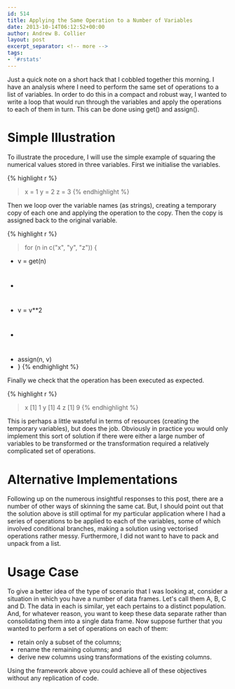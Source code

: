 ```yaml
---
id: 514
title: Applying the Same Operation to a Number of Variables
date: 2013-10-14T06:12:52+00:00
author: Andrew B. Collier
layout: post
excerpt_separator: <!-- more -->
tags:
- '#rstats'
---
```

Just a quick note on a short hack that I cobbled together this morning. I have an analysis where I need to perform the same set of operations to a list of variables. In order to do this in a compact and robust way, I wanted to write a loop that would run through the variables and apply the operations to each of them in turn. This can be done using get() and assign().

# Simple Illustration

To illustrate the procedure, I will use the simple example of squaring the numerical values stored in three variables. First we initialise the variables.

{% highlight r %}
> x = 1
> y = 2
> z = 3
{% endhighlight %}

Then we loop over the variable names (as strings), creating a temporary copy of each one and applying the operation to the copy. Then the copy is assigned back to the original variable.

{% highlight r %}
> for (n in c("x", "y", "z")) {
+   v = get(n)
+   #
+   v = v**2
+   #
+   assign(n, v)
+ }
{% endhighlight %}

Finally we check that the operation has been executed as expected.

{% highlight r %}
> x
[1] 1
> y
[1] 4
> z
[1] 9
{% endhighlight %}

This is perhaps a little wasteful in terms of resources (creating the temporary variables), but does the job. Obviously in practice you would only implement this sort of solution if there were either a large number of variables to be transformed or the transformation required a relatively complicated set of operations.

# Alternative Implementations

Following up on the numerous insightful responses to this post, there are a number of other ways of skinning the same cat. But, I should point out that the solution above is still optimal for my particular application where I had a series of operations to be applied to each of the variables, some of which involved conditional branches, making a solution using vectorised operations rather messy. Furthermore, I did not want to have to pack and unpack from a list.

# Usage Case

To give a better idea of the type of scenario that I was looking at, consider a situation in which you have a number of data frames. Let's call them A, B, C and D. The data in each is similar, yet each pertains to a distinct population. And, for whatever reason, you want to keep these data separate rather than consolidating them into a single data frame. Now suppose further that you wanted to perform a set of operations on each of them:

* retain only a subset of the columns; 
* rename the remaining columns; and 
* derive new columns using transformations of the existing columns.

Using the framework above you could achieve all of these objectives without any replication of code.
